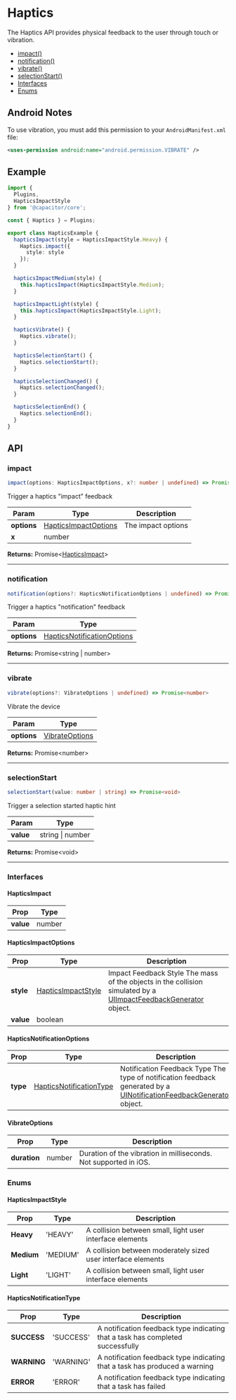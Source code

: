 
# Haptics

The Haptics API provides physical feedback to the user through touch or vibration.

<!--DOCGEN_INDEX_START-->
* [impact()](#impact)
* [notification()](#notification)
* [vibrate()](#vibrate)
* [selectionStart()](#selectionstart)
* [Interfaces](#interfaces)
* [Enums](#enums)
<!--DOCGEN_INDEX_END-->

## Android Notes

To use vibration, you must add this permission to your `AndroidManifest.xml` file:

```xml
<uses-permission android:name="android.permission.VIBRATE" />
```

## Example

```typescript
import {
  Plugins,
  HapticsImpactStyle
} from '@capacitor/core';

const { Haptics } = Plugins;

export class HapticsExample {
  hapticsImpact(style = HapticsImpactStyle.Heavy) {
    Haptics.impact({
      style: style
    });
  }

  hapticsImpactMedium(style) {
    this.hapticsImpact(HapticsImpactStyle.Medium);
  }

  hapticsImpactLight(style) {
    this.hapticsImpact(HapticsImpactStyle.Light);
  }

  hapticsVibrate() {
    Haptics.vibrate();
  }

  hapticsSelectionStart() {
    Haptics.selectionStart();
  }

  hapticsSelectionChanged() {
    Haptics.selectionChanged();
  }

  hapticsSelectionEnd() {
    Haptics.selectionEnd();
  }
}
```

<!--DOCGEN_API_START-->
## API

### impact

```typescript
impact(options: HapticsImpactOptions, x?: number | undefined) => Promise<HapticsImpact>
```

Trigger a haptics "impact" feedback

| Param       | Type                                          | Description        |
| ----------- | --------------------------------------------- | ------------------ |
| **options** | [HapticsImpactOptions](#hapticsimpactoptions) | The impact options |
| **x**       | number                                        |                    |

**Returns:**  Promise&lt;[HapticsImpact](#hapticsimpact)&gt;

--------------------


### notification

```typescript
notification(options?: HapticsNotificationOptions | undefined) => Promise<string | number>
```

Trigger a haptics "notification" feedback

| Param       | Type                                                      |
| ----------- | --------------------------------------------------------- |
| **options** | [HapticsNotificationOptions](#hapticsnotificationoptions) |

**Returns:**  Promise&lt;string | number&gt;

--------------------


### vibrate

```typescript
vibrate(options?: VibrateOptions | undefined) => Promise<number>
```

Vibrate the device

| Param       | Type                              |
| ----------- | --------------------------------- |
| **options** | [VibrateOptions](#vibrateoptions) |

**Returns:**  Promise&lt;number&gt;

--------------------


### selectionStart

```typescript
selectionStart(value: number | string) => Promise<void>
```

Trigger a selection started haptic hint

| Param     | Type             |
| --------- | ---------------- |
| **value** | string \| number |

**Returns:**  Promise&lt;void&gt;

--------------------


### Interfaces


#### HapticsImpact

| Prop      | Type   |
| --------- | ------ |
| **value** | number |


#### HapticsImpactOptions

| Prop      | Type                                      | Description                                                                                                                                                                              |
| --------- | ----------------------------------------- | ---------------------------------------------------------------------------------------------------------------------------------------------------------------------------------------- |
| **style** | [HapticsImpactStyle](#hapticsimpactstyle) | Impact Feedback Style The mass of the objects in the collision simulated by a [UIImpactFeedbackGenerator](https://developer.apple.com/documentation/uikit/uiimpactfeedbackstyle) object. |
| **value** | boolean                                   |                                                                                                                                                                                          |


#### HapticsNotificationOptions

| Prop     | Type                                                | Description                                                                                                                                                                                       |
| -------- | --------------------------------------------------- | ------------------------------------------------------------------------------------------------------------------------------------------------------------------------------------------------- |
| **type** | [HapticsNotificationType](#hapticsnotificationtype) | Notification Feedback Type The type of notification feedback generated by a [UINotificationFeedbackGenerator](https://developer.apple.com/documentation/uikit/uinotificationfeedbacktype) object. |


#### VibrateOptions

| Prop         | Type   | Description                                                      |
| ------------ | ------ | ---------------------------------------------------------------- |
| **duration** | number | Duration of the vibration in milliseconds. Not supported in iOS. |


### Enums


#### HapticsImpactStyle

| Prop       | Type     | Description                                                  |
| ---------- | -------- | ------------------------------------------------------------ |
| **Heavy**  | 'HEAVY'  | A collision between small, light user interface elements     |
| **Medium** | 'MEDIUM' | A collision between moderately sized user interface elements |
| **Light**  | 'LIGHT'  | A collision between small, light user interface elements     |


#### HapticsNotificationType

| Prop        | Type      | Description                                                                    |
| ----------- | --------- | ------------------------------------------------------------------------------ |
| **SUCCESS** | 'SUCCESS' | A notification feedback type indicating that a task has completed successfully |
| **WARNING** | 'WARNING' | A notification feedback type indicating that a task has produced a warning     |
| **ERROR**   | 'ERROR'   | A notification feedback type indicating that a task has failed                 |


<!--DOCGEN_API_END-->
